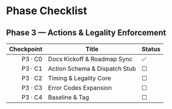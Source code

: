 # Phase Checklist

## Phase 3 — Actions & Legality Enforcement
| Checkpoint | Title                           | Status |
|-----------:|---------------------------------|--------|
| P3 · C0    | Docs Kickoff & Roadmap Sync     | ✅     |
| P3 · C1    | Action Schema & Dispatch Stub   | ☐      |
| P3 · C2    | Timing & Legality Core          | ☐      |
| P3 · C3    | Error Codes Expansion           | ☐      |
| P3 · C4    | Baseline & Tag                  | ☐      |
